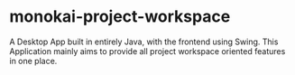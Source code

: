 # monokai-project-workspace
A Desktop App built in entirely Java, with the frontend using Swing. This Application mainly aims to provide all project workspace oriented features in one place.
